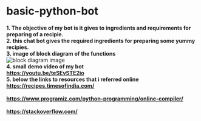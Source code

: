 # basic-python-bot
<b>1. The objective of my bot is it gives to ingredients and requirements for preparing of a recipie.<br></b>
<b>2. this chat bot gives the required ingredients for preparing some yummy recipies.<br></b>
<b> 3. image of block diagram of the functions<br> </b>
![block diagram image](https://i.postimg.cc/DftR13g5/git.jpg)<br>
<b>4. small demo video of my bot<br> https://youtu.be/teSEvSTE2io<br></b>
<b>5. below the links to resources that i referred online<br></b>
<b> https://recipes.timesofindia.com/<br></br>
<b> https://www.programiz.com/python-programming/online-compiler/<br></br>
<b> https://stackoverflow.com/<br></br>


